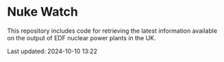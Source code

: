 # Nuke Watch

This repository includes code for retrieving the latest information available on the output of EDF nuclear power plants in the UK.

Last updated: 2024-10-10 13:22